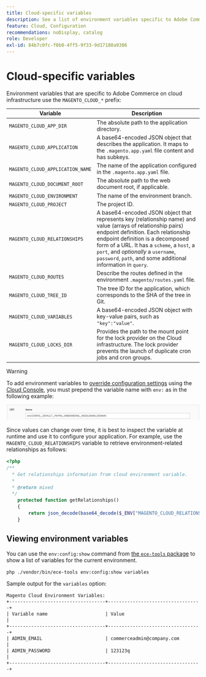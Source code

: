 ```yaml
---
title: Cloud-specific variables
description: See a list of environment variables specific to Adobe Commerce on cloud infrastructure.
feature: Cloud, Configuration
recommendations: noDisplay, catalog
role: Developer
exl-id: 84b7c0fc-f0b0-4ff5-9f33-9d17180a9306
---
```

# Cloud-specific variables

Environment variables that are specific to Adobe Commerce on cloud infrastructure use the `MAGENTO_CLOUD_*` prefix:

| Variable | Description |
| -------- | --------------- |
| `MAGENTO_CLOUD_APP_DIR` | The absolute path to the application directory. |
| `MAGENTO_CLOUD_APPLICATION` | A base64-encoded JSON object that describes the application. It maps to the `.magento.app.yaml` file content and has subkeys. |
| `MAGENTO_CLOUD_APPLICATION_NAME` | The name of the application configured in the `.magento.app.yaml` file. |
| `MAGENTO_CLOUD_DOCUMENT_ROOT` | The absolute path to the web document root, if applicable. |
| `MAGENTO_CLOUD_ENVIRONMENT` | The name of the environment branch. |
| `MAGENTO_CLOUD_PROJECT` | The project ID. |
| `MAGENTO_CLOUD_RELATIONSHIPS` | A base64-encoded JSON object that represents key (relationship name) and value (arrays of relationship pairs) endpoint definition. Each relationship endpoint definition is a decomposed form of a URL. It has a `scheme`, a `host`, a `port`, and _optionally_ a `username`, `password`, `path`, and some additional information in `query`. |
| `MAGENTO_CLOUD_ROUTES` | Describe the routes defined in the environment `.magento/routes.yaml` file. |
| `MAGENTO_CLOUD_TREE_ID` | The tree ID for the application, which corresponds to the SHA of the tree in Git. |
| `MAGENTO_CLOUD_VARIABLES` | A base64-encoded JSON object with key-value pairs, such as `"key":"value"`. |
| `MAGENTO_CLOUD_LOCKS_DIR` | Provides the path to the mount point for the lock provider on the Cloud infrastructure. The lock provider prevents the launch of duplicate cron jobs and cron groups. |

>[!WARNING]
>
>To add environment variables to [override configuration settings](https://experienceleague.adobe.com/docs/commerce-operations/configuration-guide/paths/override-config-settings.html) using the [Cloud Console](../project/overview.md), you must prepend the variable name with `env:` as in the following example:
>
>![Environment variable example](../../assets/set-env-variable-ui.png)

Since values can change over time, it is best to inspect the variable at runtime and use it to configure your application. For example, use the `MAGENTO_CLOUD_RELATIONSHIPS` variable to retrieve environment-related relationships as follows:

```php
<?php
/**
  * Get relationships information from cloud environment variable.
  *
  * @return mixed
  */
    protected function getRelationships()
    {
        return json_decode(base64_decode($_ENV["MAGENTO_CLOUD_RELATIONSHIPS"]), true);
    }
```

## Viewing environment variables

You can use the `env:config:show` command from [the `ece-tools` package](../dev-tools/package-overview.md) to show a list of variables for the current environment.

```bash
php ./vendor/bin/ece-tools env:config:show variables
```

Sample output for the `variables` option:

```terminal
Magento Cloud Environment Variables:
+-----------------------------------+----------------------------------+
| Variable name                     | Value                            |
+-----------------------------------+----------------------------------+
| ADMIN_EMAIL                       | commerceadmin@company.com        |
| ADMIN_PASSWORD                    | 123123q                          |
+-----------------------------------+----------------------------------+
```
